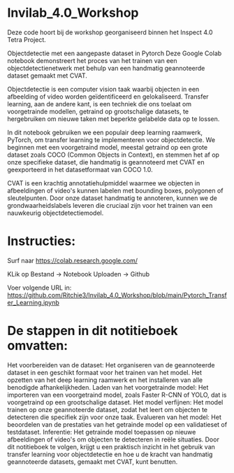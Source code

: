 # Invilab_4.0_Workshop

Deze code hoort bij de workshop georganiseerd binnen het Inspect 4.0 Tetra Project.

Objectdetectie met een aangepaste dataset in Pytorch
Deze Google Colab notebook demonstreert het proces van het trainen van een objectdetectienetwerk met behulp van een handmatig geannoteerde dataset gemaakt met CVAT.

Objectdetectie is een computer vision taak waarbij objecten in een afbeelding of video worden geïdentificeerd en gelokaliseerd. Transfer learning, aan de andere kant, is een techniek die ons toelaat om voorgetrainde modellen, getraind op grootschalige datasets, te hergebruiken om nieuwe taken met beperkte gelabelde data op te lossen.

In dit notebook gebruiken we een populair deep learning raamwerk, PyTorch, om transfer learning te implementeren voor objectdetectie. We beginnen met een voorgetraind model, meestal getraind op een grote dataset zoals COCO (Common Objects in Context), en stemmen het af op onze specifieke dataset, die handmatig is geannoteerd met CVAT en geexporteerd in het datasetformaat van COCO 1.0.

CVAT is een krachtig annotatiehulpmiddel waarmee we objecten in afbeeldingen of video's kunnen labelen met bounding boxes, polygonen of sleutelpunten. Door onze dataset handmatig te annoteren, kunnen we de grondwaarheidslabels leveren die cruciaal zijn voor het trainen van een nauwkeurig objectdetectiemodel.


# Instructies:
Surf naar https://colab.research.google.com/

KLik op Bestand -> Notebook Uploaden -> Github 

Voer volgende URL in: https://github.com/Ritchie3/Invilab_4.0_Workshop/blob/main/Pytorch_Transfer_Learning.ipynb



# De stappen in dit notitieboek omvatten:

Het voorbereiden van de dataset: Het organiseren van de geannoteerde dataset in een geschikt formaat voor het trainen van het model.
Het opzetten van het deep learning raamwerk en het installeren van alle benodigde afhankelijkheden.
Laden van het voorgetrainde model: Het importeren van een voorgetraind model, zoals Faster R-CNN of YOLO, dat is voorgetraind op een grootschalige dataset.
Het model verfijnen: Het model trainen op onze geannoteerde dataset, zodat het leert om objecten te detecteren die specifiek zijn voor onze taak.
Evalueren van het model: Het beoordelen van de prestaties van het getrainde model op een validatieset of testdataset.
Inferentie: Het getrainde model toepassen op nieuwe afbeeldingen of video's om objecten te detecteren in reële situaties.
Door dit notitieboek te volgen, krijgt u een praktisch inzicht in het gebruik van transfer learning voor objectdetectie en hoe u de kracht van handmatig geannoteerde datasets, gemaakt met CVAT, kunt benutten.




